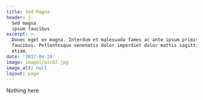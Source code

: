 ```yaml
---
title: Sed Magna
header: |-
  Sed magna
  ipsum faucibus
excerpt: >-
  Donec eget ex magna. Interdum et malesuada fames ac ante ipsum primis in
  faucibus. Pellentesque venenatis dolor imperdiet dolor mattis sagittis magna
  etiam.
date: '2017-04-24'
image: images/pic02.jpg
image_alt: null
layout: page
---
```


Nothing here

